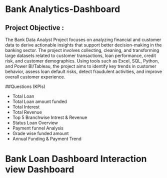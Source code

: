 # Bank Analytics-Dashboard
## Project Objective :
The Bank Data Analyst Project focuses on analyzing financial and customer data to derive actionable insights that support better decision-making in the banking sector. The project involves collecting, cleaning, and transforming large datasets related to customer transactions, loan performance, credit risk, and customer demographics.
Using tools such as Excel, SQL, Python, and Power BI/Tableau, the project aims to identify key trends in customer behavior, assess loan default risks, detect fraudulent activities, and improve overall customer experience.

##Questions (KPIs)
- Total Loan
- Total Loan amount funded
- Total Interest
- Total Revenue
- Top 5 Branchwise Intrest & Revenue
- Status Loan Overview
- Payment funnel Analysis
- Grade wise funded amount
- Annual Funding & Payment Trend

# Bank Loan Dashboard Interaction <a herf="https://github.com/RadhaSR21/Bank-Analytics--Dashboard/blob/main/Bank%20Loan%20Dashboard.png " > view Dashboard </a>
